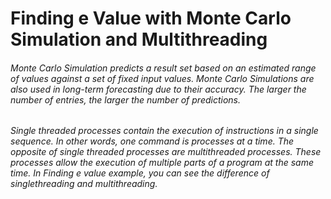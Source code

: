 # Finding e Value with Monte Carlo Simulation and Multithreading
###### Monte Carlo Simulation predicts a result set based on an estimated range of values against a set of fixed input values. Monte Carlo Simulations are also used in long-term forecasting due to their accuracy. The larger the number of entries, the larger the number of predictions.
###### Single threaded processes contain the execution of instructions in a single sequence. In other words, one command is processes at a time. The opposite of single threaded processes are multithreaded processes. These processes allow the execution of multiple parts of a program at the same time. In Finding e value example, you can see the difference of singlethreading and multithreading. 

